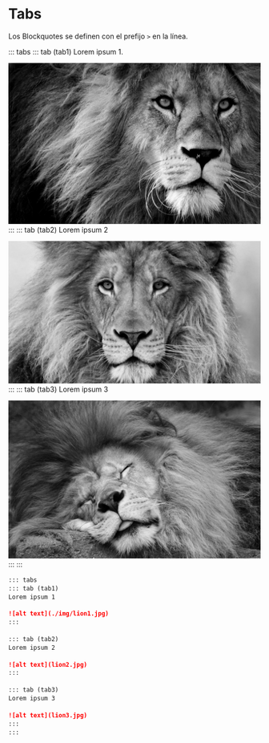 # Tabs

Los Blockquotes se definen con el prefijo `>` en la línea.

::: tabs
::: tab (tab1)
Lorem ipsum 1.

![alt text](/img/lion1.jpg)
:::
::: tab (tab2)
Lorem ipsum 2

![alt text](/img/lion2.jpg)
:::
::: tab (tab3)
Lorem ipsum 3

![alt text](/img/lion3.jpg)
:::
:::


```markdown
::: tabs
::: tab (tab1)
Lorem ipsum 1

![alt text](./img/lion1.jpg)
:::

::: tab (tab2)
Lorem ipsum 2

![alt text](lion2.jpg)
:::

::: tab (tab3)
Lorem ipsum 3

![alt text](lion3.jpg)
:::
:::
```
